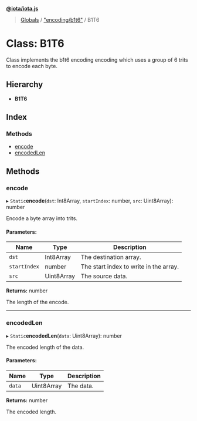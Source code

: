 **[@iota/iota.js](../README.md)**

> [Globals](../README.md) / ["encoding/b1t6"](../modules/_encoding_b1t6_.md) / B1T6

# Class: B1T6

Class implements the b1t6 encoding encoding which uses a group of 6 trits to encode each byte.

## Hierarchy

* **B1T6**

## Index

### Methods

* [encode](_encoding_b1t6_.b1t6.md#encode)
* [encodedLen](_encoding_b1t6_.b1t6.md#encodedlen)

## Methods

### encode

▸ `Static`**encode**(`dst`: Int8Array, `startIndex`: number, `src`: Uint8Array): number

Encode a byte array into trits.

#### Parameters:

Name | Type | Description |
------ | ------ | ------ |
`dst` | Int8Array | The destination array. |
`startIndex` | number | The start index to write in the array. |
`src` | Uint8Array | The source data. |

**Returns:** number

The length of the encode.

___

### encodedLen

▸ `Static`**encodedLen**(`data`: Uint8Array): number

The encoded length of the data.

#### Parameters:

Name | Type | Description |
------ | ------ | ------ |
`data` | Uint8Array | The data. |

**Returns:** number

The encoded length.
